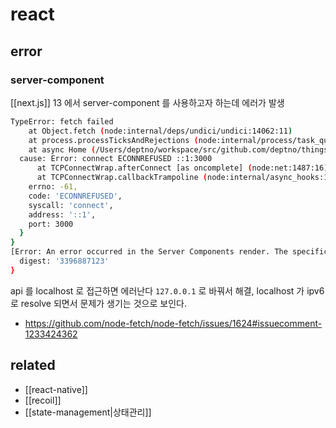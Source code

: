# react

## error
### server-component
[[next.js]] 13 에서 server-component 를 사용하고자 하는데 에러가 발생
```sh
TypeError: fetch failed
    at Object.fetch (node:internal/deps/undici/undici:14062:11)
    at process.processTicksAndRejections (node:internal/process/task_queues:95:5)
    at async Home (/Users/deptno/workspace/src/github.com/deptno/things/next-app/.next/server/app/page.js:428:18) {
  cause: Error: connect ECONNREFUSED ::1:3000
      at TCPConnectWrap.afterConnect [as oncomplete] (node:net:1487:16)
      at TCPConnectWrap.callbackTrampoline (node:internal/async_hooks:130:17) {
    errno: -61,
    code: 'ECONNREFUSED',
    syscall: 'connect',
    address: '::1',
    port: 3000
  }
}
[Error: An error occurred in the Server Components render. The specific message is omitted in production builds to avoid leaking sensitive details. A digest property is included on this error instance which may provide additional details about the nature of the error.] {
  digest: '3396887123'
}
```
api 를 localhost 로 접근하면 에러난다 `127.0.0.1` 로 바꿔서 해결, localhost 가 ipv6 로 resolve 되면서 문제가 생기는 것으로 보인다.
 + https://github.com/node-fetch/node-fetch/issues/1624#issuecomment-1233424362
## related
- [[react-native]]
- [[recoil]]
- [[state-management|상태관리]]
